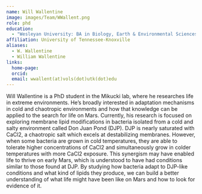 ```yaml
---
name: Will Wallentine
image: images/Team/WWallent.png
role: phd
education:
  - "Wesleyan University: BA in Biology, Earth & Environmental Sciences, minor in Planetary Science"
affiliation: University of Tennessee-Knoxville
aliases:
  - W. Wallentine
  - William Wallentine
links:
  home-page: 
  orcid:
  email: wwallent(at)vols(dot)utk(dot)edu
---
```


Will Wallentine is a PhD student in the Mikucki lab, where he researches life in extreme environments. 
He’s broadly interested in adaptation mechanisms in cold and chaotropic environments and how that knowledge can be applied to the search for life on Mars. 
Currently, his research is focused on exploring membrane lipid modifications in bacteria isolated from a cold and salty environment called Don Juan Pond (DJP). 
DJP is nearly saturated with CaCl2, a chaotropic salt which excels at destabilizing membranes. However, when some bacteria are grown in cold temperatures, 
they are able to tolerate higher concentrations of CaCl2 and simultaneously grow in colder temperatures with more CaCl2 exposure. 
This synergism may have enabled life to thrive on early Mars, which is understood to have had conditions similar to those found at DJP.
By studying how bacteria adapt to DJP-like conditions and what kind of lipids they produce, we can build a better understanding of what 
life might have been like on Mars and how to look for evidence of it.
